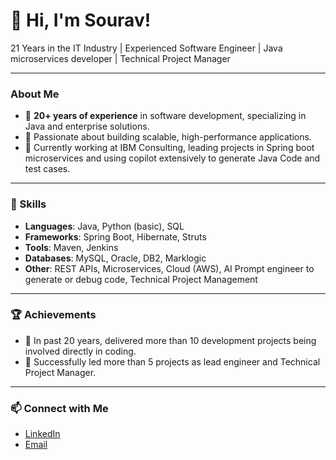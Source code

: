# 👋 Hi, I'm Sourav!

21 Years in the IT Industry | Experienced Software Engineer | Java microservices developer | Technical Project Manager

---

### About Me

- 🌟 **20+ years of experience** in software development, specializing in Java and enterprise solutions.
- 🚀 Passionate about building scalable, high-performance applications.
- 🏢 Currently working at IBM Consulting, leading projects in Spring boot microservices and using copilot extensively to generate Java Code and test cases.

---

### 💼 Skills

- **Languages**: Java, Python (basic), SQL
- **Frameworks**: Spring Boot, Hibernate, Struts
- **Tools**: Maven, Jenkins
- **Databases**: MySQL, Oracle, DB2, Marklogic
- **Other**: REST APIs, Microservices, Cloud (AWS), AI Prompt engineer to generate or debug code, Technical Project Management

---

### 🏆 Achievements

- 🚀 In past 20 years, delivered more than 10 development projects being involved directly in coding.
- 🚀 Successfully led more than 5 projects as lead engineer and Technical Project Manager.
  

---

### 📫 Connect with Me

- [LinkedIn](www.linkedin.com/in/sourav-kumar-chatterjee-866b5452)
- [Email](mailto:souravk.chatterjee@gmail.com)
